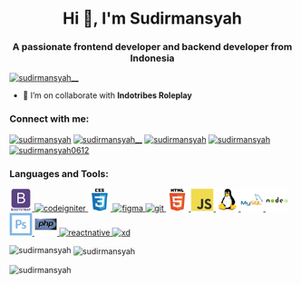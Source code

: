 <h1 align="center">Hi 👋, I'm Sudirmansyah</h1>
<h3 align="center">A passionate frontend developer and backend developer from Indonesia</h3>
<!--
<p align="left"> <img src="https://komarev.com/ghpvc/?username=sudirmansyah&label=Profile%20views&color=0e75b6&style=flat" alt="sudirmansyah" /> </p>-->
<!--
<p align="left"> <a href="https://github.com/ryo-ma/github-profile-trophy"><img src="https://github-profile-trophy.vercel.app/?username=sudirmansyah" alt="sudirmansyah" /></a> </p>-->

<p align="left"> <a href="https://twitter.com/sudirmansyah__" target="blank"><img src="https://img.shields.io/twitter/follow/sudirmansyah__?logo=twitter&style=for-the-badge" alt="sudirmansyah__" /></a> </p>

- 👯 I’m on collaborate with **Indotribes Roleplay**

<h3 align="left">Connect with me:</h3>
<p align="left">
<a href="https://dev.to/sudirmansyah" target="blank"><img align="center" src="https://cdn.jsdelivr.net/npm/simple-icons@3.0.1/icons/dev-dot-to.svg" alt="sudirmansyah" height="30" width="40" /></a>
<a href="https://twitter.com/sudirmansyah__" target="blank"><img align="center" src="https://raw.githubusercontent.com/rahuldkjain/github-profile-readme-generator/neutral-icons/src/images/icons/Social/twitter.svg" alt="sudirmansyah__" height="30" width="40" /></a>
<a href="https://codesandbox.com/sudirmansyah" target="blank"><img align="center" src="https://cdn.jsdelivr.net/npm/simple-icons@3.0.1/icons/codesandbox.svg" alt="sudirmansyah" height="30" width="40" /></a>
<a href="https://kaggle.com/sudirmansyah" target="blank"><img align="center" src="https://raw.githubusercontent.com/rahuldkjain/github-profile-readme-generator/neutral-icons/src/images/icons/Social/kaggle.svg" alt="sudirmansyah" height="30" width="40" /></a>
<a href="https://www.hackerrank.com/sudirmansyah0612" target="blank"><img align="center" src="https://raw.githubusercontent.com/rahuldkjain/github-profile-readme-generator/neutral-icons/src/images/icons/Social/hackerrank.svg" alt="sudirmansyah0612" height="30" width="40" /></a>
</p>

<h3 align="left">Languages and Tools:</h3>
<p align="left"> <a href="https://getbootstrap.com" target="_blank"> <img src="https://raw.githubusercontent.com/devicons/devicon/master/icons/bootstrap/bootstrap-plain-wordmark.svg" alt="bootstrap" width="40" height="40"/> </a> <a href="https://codeigniter.com" target="_blank"> <img src="https://cdn.worldvectorlogo.com/logos/codeigniter.svg" alt="codeigniter" width="40" height="40"/> </a> <a href="https://www.w3schools.com/css/" target="_blank"> <img src="https://raw.githubusercontent.com/devicons/devicon/master/icons/css3/css3-original-wordmark.svg" alt="css3" width="40" height="40"/> </a> <a href="https://www.figma.com/" target="_blank"> <img src="https://www.vectorlogo.zone/logos/figma/figma-icon.svg" alt="figma" width="40" height="40"/> </a> <a href="https://git-scm.com/" target="_blank"> <img src="https://www.vectorlogo.zone/logos/git-scm/git-scm-icon.svg" alt="git" width="40" height="40"/> </a> <a href="https://www.w3.org/html/" target="_blank"> <img src="https://raw.githubusercontent.com/devicons/devicon/master/icons/html5/html5-original-wordmark.svg" alt="html5" width="40" height="40"/> </a> <a href="https://developer.mozilla.org/en-US/docs/Web/JavaScript" target="_blank"> <img src="https://raw.githubusercontent.com/devicons/devicon/master/icons/javascript/javascript-original.svg" alt="javascript" width="40" height="40"/> </a> <a href="https://www.linux.org/" target="_blank"> <img src="https://raw.githubusercontent.com/devicons/devicon/master/icons/linux/linux-original.svg" alt="linux" width="40" height="40"/> </a> <a href="https://www.mysql.com/" target="_blank"> <img src="https://raw.githubusercontent.com/devicons/devicon/master/icons/mysql/mysql-original-wordmark.svg" alt="mysql" width="40" height="40"/> </a> <a href="https://nodejs.org" target="_blank"> <img src="https://raw.githubusercontent.com/devicons/devicon/master/icons/nodejs/nodejs-original-wordmark.svg" alt="nodejs" width="40" height="40"/> </a> <a href="https://www.photoshop.com/en" target="_blank"> <img src="https://raw.githubusercontent.com/devicons/devicon/master/icons/photoshop/photoshop-line.svg" alt="photoshop" width="40" height="40"/> </a> <a href="https://www.php.net" target="_blank"> <img src="https://raw.githubusercontent.com/devicons/devicon/master/icons/php/php-original.svg" alt="php" width="40" height="40"/> </a> <a href="https://reactnative.dev/" target="_blank"> <img src="https://reactnative.dev/img/header_logo.svg" alt="reactnative" width="40" height="40"/> </a> <a href="https://www.adobe.com/products/xd.html" target="_blank"> <img src="https://cdn.worldvectorlogo.com/logos/adobe-xd.svg" alt="xd" width="40" height="40"/> </a> </p>

<p><img align="left" src="https://github-readme-stats.vercel.app/api/top-langs?username=sudirmansyah&show_icons=true&locale=en&layout=compact" alt="sudirmansyah" /></p>

<p>&nbsp;<img align="center" src="https://github-readme-stats.vercel.app/api?username=sudirmansyah&show_icons=true&locale=en" alt="sudirmansyah" /></p>

<p><img align="center" src="https://github-readme-streak-stats.herokuapp.com/?user=sudirmansyah&" alt="sudirmansyah" /></p>
